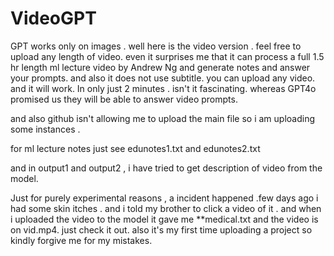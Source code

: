 # VideoGPT
GPT works only on images . well here is the video version . feel free to upload any length of video. 
even it surprises me that it can process a full 1.5 hr length ml lecture video by Andrew Ng and generate notes and answer your prompts. and also it does not use subtitle. you can upload any video. and it will work.
In only just 2 minutes . isn't it fascinating.
whereas GPT4o promised us they will be able to answer video prompts.

and also github isn't allowing me to upload the main file so i am uploading some instances .

for ml lecture notes just see edunotes1.txt and edunotes2.txt

and in output1 and output2 , i have tried to get description of video from the model.




Just for purely experimental reasons ,
a incident happened .few days ago i had some skin itches . and i told my brother to click a video of it . and when i uploaded the video to the model it gave me    **medical.txt
and the video is on vid.mp4.
just check it out.
also it's my first time uploading a project so kindly forgive me for my mistakes.

